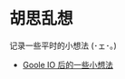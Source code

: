 # 胡思乱想  

  记录一些平时的小想法  (･ェ･。)

- [Goole IO 后的一些小想法](https://github.com/ttuy111/Note/blob/master/notes/idea/2018-09-20.md)